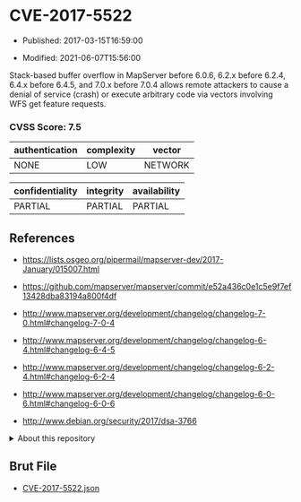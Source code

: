 # CVE-2017-5522

- Published: 2017-03-15T16:59:00

- Modified: 2021-06-07T15:56:00

Stack-based buffer overflow in MapServer before 6.0.6, 6.2.x before 6.2.4, 6.4.x before 6.4.5, and 7.0.x before 7.0.4 allows remote attackers to cause a denial of service (crash) or execute arbitrary code via vectors involving WFS get feature requests.

### CVSS Score: **7.5**

| authentication | complexity | vector |
| --- | --- | --- |
| NONE | LOW | NETWORK |

| confidentiality | integrity | availability |
| --- | --- | --- |
| PARTIAL | PARTIAL | PARTIAL |

## References

* https://lists.osgeo.org/pipermail/mapserver-dev/2017-January/015007.html

* https://github.com/mapserver/mapserver/commit/e52a436c0e1c5e9f7ef13428dba83194a800f4df

* http://www.mapserver.org/development/changelog/changelog-7-0.html#changelog-7-0-4

* http://www.mapserver.org/development/changelog/changelog-6-4.html#changelog-6-4-5

* http://www.mapserver.org/development/changelog/changelog-6-2-4.html#changelog-6-2-4

* http://www.mapserver.org/development/changelog/changelog-6-0-6.html#changelog-6-0-6

* http://www.debian.org/security/2017/dsa-3766

<details>
<summary>About this repository</summary> 

  This repository is part of the project [Live Hack CVE](https://github.com/Live-Hack-CVE). Main website can be found [www.live-hack.org](https://www.live-hack.org) 
  
  Made by [Sn0wAlice](https://github.com/Sn0wAlice) for the people that care about security and need to have a feed of the latest CVEs. Hope you enjoy it, don't forget to star the repo and follow me on [Twitter](https://twitter.com/Sn0wAlice) and [Github](https://github.com/Sn0wAlice). And that is my [personnal website](https://www.alice-snow.me/)

  - [Home Page](https://github.com/Live-Hack-CVE)
  - [Framework](https://github.com/Live-Hack-CVE/cve-framework)
  - [CVE database](https://github.com/Live-Hack-CVE/full_database)
  - [Changelog](https://github.com/Live-Hack-CVE/Changelog)
</details>

## Brut File

* [CVE-2017-5522.json](https://raw.githubusercontent.com/Live-Hack-CVE/full_database/main/cves/2017/CVE-2017-5522.json)

